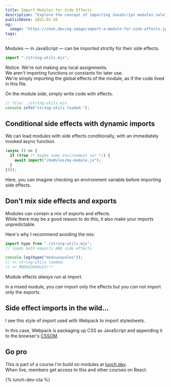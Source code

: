 ```yaml
---
title: Import Modules for Side Effects
description: "Explore the concept of importing JavaScript modules solely for their side effects, the use of conditional side effects with dynamic imports, and best practices to follow."
publishDate: 2021-01-26
og:
  image: "https://chan.dev/og-image/import-a-module-for-side-effects.jpg"
tags:
---
```


Modules — in JavaScript — can be imported strictly for their side effects.

```js
import "./string-utils.mjs";
```

Notice.
We're not making any local assignments.  
We aren't importing functions or constants for later use.  
We're simply importing the global effects of the module, as if the code lived in this file.

On the module side, simply write code with effects.

```js
// file: ./string-utils.mjs
console.info("string-utils loaded.");
```

## Conditional side effects with dynamic imports

We can load modules with side effects conditionally, with an immediately invoked async function.

```js
(async () => {
  if (true /* maybe some environment var */) {
    await import("/modules/my-module.js");
  }
})();
```

Here, you can imagine checking an environment variable before importing side effects.

## Don't mix side effects and exports

Modules can contain a mix of exports and effects.  
While there may be a good reason to do this, it also make your imports unpredictable.

Here's why I recommend avoiding the mix:

```js
import hype from "./string-utils.mjs";
// loads both exports AND side effects

console.log(hype("moduuuuuules"));
// => string-utils loaded.
// => MODUUUUUULES!!!
```

Module effects _always_ run at import.

In a mixed module, you _can_ import only the effects but you _can not_ import only the exports.

## Side effect imports in the wild…

I see this style of import used with Webpack to import stylesheets.

In this case, Webpack is packaging up CSS as JavaScript and appending it to the browser's [CSSOM](https://developer.mozilla.org/en-US/docs/Web/API/CSS_Object_Model).

## Go pro

This is part of a course I'm build on modules at [lunch.dev](https://www.lunch.dev).  
When live, members get access to this and other courses on React.

{% lunch-dev-cta %}
